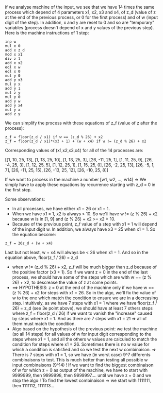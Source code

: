 if we analyse machine of the input, we see that we have 14 times the same process which depend of 4 parameters x1, x2, x3 and x4, of z_d (value of z at the end of the previous process, or 0 for the first process) and of w (input digit of the step). In addition, x and y are reset to 0 and so are "temporary" variables (process doesn't depend of x and y values of the previous step). Here is the machine instructions of 1 step:

```
inp w
mul x 0
add x z_d
mod x x1
div z 1
add x x2
eql x w
eql x 0
mul y 0
add y x3
mul y x
add y 1
mul z y
mul y 0
add y w
add y x4
mul y x
add z y
```

We can simplify the process with these equations of z_f (value of z after the process):

```
z_f = floor(z_d / x1) if w == (z_d % 26) + x2
z_f = floor(z_d / x1)*(x3 + 1) + (w + x4) if w != (z_d % 26) + x2
```

Corresponding values of (x1,x2,x3,x4) for all of the 14 processes are:

[[1, 10, 25, 13], [1, 13, 25, 10], [1, 13, 25, 3], [26, -11, 25, 1], [1, 11, 25, 9], [26, -4, 25, 3], [1, 12, 25, 5], [1, 12, 25, 1], [1, 15, 25, 0], [26, -2, 25, 13], [26, -5, 1, 7], [26, -11, 25, 15], [26, -13, 25, 12], [26, -10, 25, 8]]

If we want to process in the machine a number [w1, w2, ..., w14] => We simply have to apply these equations by recurrence starting with z_d = 0 in the first step.

Some observations:

- In all processes, we have either x1 = 26 or x1 = 1. 
- When we have x1 = 1, x2 is always > 10. So we'll have w != (z % 26) + x2 because w is in [1, 9] and (z % 26) + x2 >= x2 > 10.
- Because of the previous point, z_f value of a step with x1 = 1 will depend of the input digit w. In addition, we always have x3 = 25 when x1 = 1. So the equation become:
 ```
 z_f = 26z_d + (w + x4)
 ```
Last but not least, w + x4 will always be < 26 when x1 = 1. And so in the equation above, floor(z_f / 26) = z_d
- when w != (z_d % 26) + x2, z_f will be much bigger than z_d because of the positive factor (x3 + 1). So if we want z = 0 in the end of the last process, we should have some of the steps which are with w == (z % 26) + x2, to descrease the value of z at some points. 
- ==> HYPOTHESIS: z = 0 at the end of the machine only if we have w == (z % 26) + x2 for steps with x1 = 26. So in the algo, we'll fix the value of w to the one which match the condition to ensure we are in a decreasing step. Intuitively, as we have 7 steps with x1 = 1 where we have floor(z_f / 26) = z_d (see 3e point above), we should have at least 7 others steps where z_f = floor(z_d / 26) if we want to vanish the "increase" caused by steps where x1 = 1. And as there are 7 steps with x1 = 21 => all of them must match the condition.
- Algo based on the hypothesis of the previous point: we test the machine (so all 14 steps) for all values of w for input digit corresponding to the steps where x1 = 1, and all the others w values are calculed to match the condition for steps where x1 = 26. Sometimes there is no w value for which a condition is satisfied and so we test the next w combinaison. => There is 7 steps with x1 = 1, so we have (in worst case) 9^7 differents combinaisons to test. This is much better than testing all possible w input combinaisons (9^14) ! If we want to find the biggest combinaison of w for which z = 0 as output of the machine, we have to start with 9999999, then 9999998, then 9999997.... until we have z = 0 and we stop the algo ! To find the lowest combinaison => we start with 1111111, then 1111112, 1111113...

